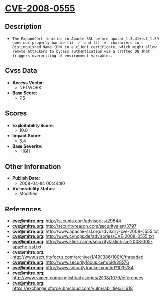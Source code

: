
# [CVE-2008-0555](https://cve.mitre.org/cgi-bin/cvename.cgi?name=CVE-2008-0555)

## Description

- `The ExpandCert function in Apache-SSL before apache_1.3.41+ssl_1.59 does not properly handle (1) '/' and (2) '=' characters in a Distinguished Name (DN) in a client certificate, which might allow remote attackers to bypass authentication via a crafted DN that triggers overwriting of environment variables.`

## Cvss Data

- **Access Vector**:
  - NETWORK
- **Base Score**:
  - 7.5

## Scores

- **Exploitability Score**:
  - 10.0
- **Impact Score**:
  - 6.4
- **Base Severity**:
  - HIGH

## Other Information

- **Publish Date**:
  - 2008-04-04 00:44:00
- **Vulnerability Status**:
  - Modified

## References

- **cve@mitre.org**: http://secunia.com/advisories/29644
- **cve@mitre.org**: http://securityreason.com/securityalert/3797
- **cve@mitre.org**: http://www.apache-ssl.org/advisory-cve-2008-0555.txt
- **cve@mitre.org**: http://www.cynops.de/advisories/CVE-2008-0555.txt
- **cve@mitre.org**: http://www.klink.name/security/aklink-sa-2008-005-apache-ssl.txt
- **cve@mitre.org**: http://www.securityfocus.com/archive/1/490386/100/0/threaded
- **cve@mitre.org**: http://www.securityfocus.com/bid/28576
- **cve@mitre.org**: http://www.securitytracker.com/id?1019784
- **cve@mitre.org**: http://www.vupen.com/english/advisories/2008/1079/references
- **cve@mitre.org**: https://exchange.xforce.ibmcloud.com/vulnerabilities/41618
